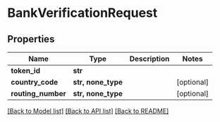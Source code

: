 # BankVerificationRequest


## Properties
Name | Type | Description | Notes
------------ | ------------- | ------------- | -------------
**token_id** | **str** |  | 
**country_code** | **str, none_type** |  | [optional] 
**routing_number** | **str, none_type** |  | [optional] 

[[Back to Model list]](../README.md#documentation-for-models) [[Back to API list]](../README.md#documentation-for-api-endpoints) [[Back to README]](../README.md)


